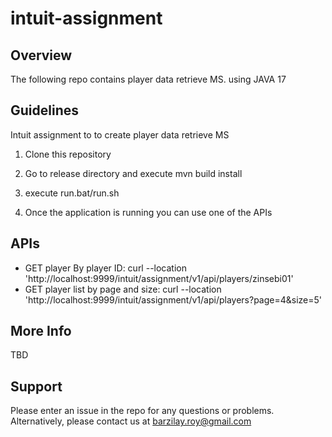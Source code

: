 # intuit-assignment

## Overview
The following repo contains player data retrieve MS.
using JAVA 17

## Guidelines
Intuit assignment to to create player data retrieve MS 

1. Clone this repository

2. Go to release directory and execute mvn build install

3. execute run.bat/run.sh
   
5. Once the application is running you can use one of the APIs

## APIs
- GET player By player ID: curl --location 'http://localhost:9999/intuit/assignment/v1/api/players/zinsebi01'
- GET player list by page and size: curl --location 'http://localhost:9999/intuit/assignment/v1/api/players?page=4&size=5'

## More Info
TBD

## Support
Please enter an issue in the repo for any questions or problems. 
<br> Alternatively, please contact us at barzilay.roy@gmail.com
